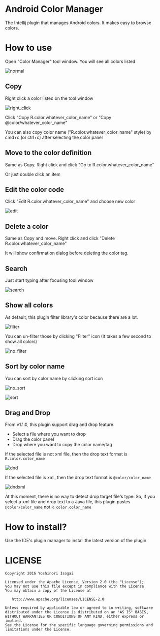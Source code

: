 # Android Color Manager

The Intellij plugin that manages Android colors. It makes easy to browse colors.

# How to use

Open "Color Manager" tool window. You will see all colors listed

![normal](website/images/normal.png)

## Copy

Right click a color listed on the tool window

![right_click](website/images/right_click.png)

Click "Copy R.color.whatever_color_name" or "Copy @color/whatever_color_name"

You can also copy color name ("R.color.whatever_color_name" style) by cmd+c (or ctrl+c) after selecting the color panel

## Move to the color definition

Same as Copy. Right click and click "Go to R.color.whatever_color_name"

Or just double click an item

## Edit the color code

Click "Edit R.color.whatever_color_name" and choose new color

![edit](website/images/edit.gif)

## Delete a color

Same as Copy and move. Right click and click "Delete R.color.whatever_color_name"

It will show confirmation dialog before deleting the color tag. 

## Search

Just start typing after focusing tool window

![search](website/images/search.png)


## Show all colors

As default, this plugin filter library's color because there are a lot.

![filter](website/images/filter.png)

You can un-filter those by clicking "Filter" icon (It takes a few second to show all colors)

![no_filter](website/images/no_filter.png)

## Sort by color name

You can sort by color name by clicking sort icon

![no_sort](website/images/no_sort.png)

![sort](website/images/sort.png)

## Drag and Drop

From v1.1.0, this plugin support drag and drop feature.

* Select a file where you want to drop
* Drag the color panel
* Drop where you want to copy the color name/tag

If the selected file is not xml file, then the drop text format is `R.color.color_name`

![dnd](website/images/dnd.gif)

If the selected file is xml, then the drop text format is `@color/color_name`

![dndxml](website/images/dndxml.gif)

At this moment, there is no way to detect drop target file's type. So, if you select a xml file and drop text to a Java file, this plugin pastes `@color/color_name` not `R.color.color_name`

# How to install?

Use the IDE's plugin manager to install the latest version of the plugin.

# LICENSE

```
Copyright 2016 Yoshinori Isogai

Licensed under the Apache License, Version 2.0 (the "License");
you may not use this file except in compliance with the License.
You may obtain a copy of the License at

   http://www.apache.org/licenses/LICENSE-2.0

Unless required by applicable law or agreed to in writing, software
distributed under the License is distributed on an "AS IS" BASIS,
WITHOUT WARRANTIES OR CONDITIONS OF ANY KIND, either express or implied.
See the License for the specific language governing permissions and
limitations under the License.
```

